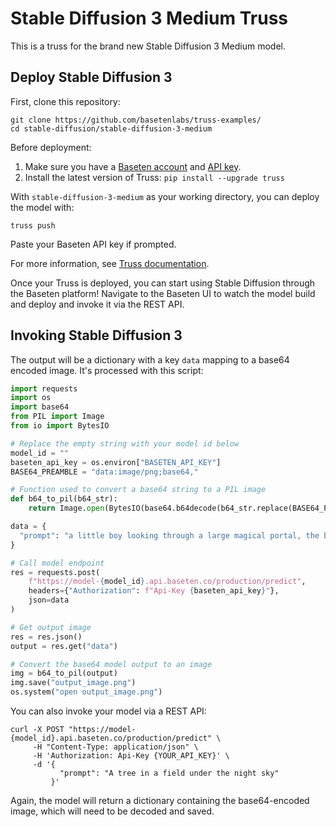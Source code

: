 # Stable Diffusion 3 Medium Truss

This is a truss for the brand new Stable Diffusion 3 Medium model.

## Deploy Stable Diffusion 3

First, clone this repository:

```
git clone https://github.com/basetenlabs/truss-examples/
cd stable-diffusion/stable-diffusion-3-medium
```

Before deployment:

1. Make sure you have a [Baseten account](https://app.baseten.co/signup) and [API key](https://app.baseten.co/settings/account/api_keys).
2. Install the latest version of Truss: `pip install --upgrade truss`

With `stable-diffusion-3-medium` as your working directory, you can deploy the model with:

```
truss push
```

Paste your Baseten API key if prompted.

For more information, see [Truss documentation](https://truss.baseten.co).

Once your Truss is deployed, you can start using Stable Diffusion through the Baseten platform! Navigate to the Baseten UI to watch the model build and deploy and invoke it via the REST API.

## Invoking Stable Diffusion 3

The output will be a dictionary with a key `data` mapping to a base64 encoded image. It's processed with this script:

```python
import requests
import os
import base64
from PIL import Image
from io import BytesIO

# Replace the empty string with your model id below
model_id = ""
baseten_api_key = os.environ["BASETEN_API_KEY"]
BASE64_PREAMBLE = "data:image/png;base64,"

# Function used to convert a base64 string to a PIL image
def b64_to_pil(b64_str):
    return Image.open(BytesIO(base64.b64decode(b64_str.replace(BASE64_PREAMBLE, ""))))

data = {
  "prompt": "a little boy looking through a large magical portal, the boy sees a futuristic human civilization in that portal, extremely detailed, trending on artstation, 8k"
}

# Call model endpoint
res = requests.post(
    f"https://model-{model_id}.api.baseten.co/production/predict",
    headers={"Authorization": f"Api-Key {baseten_api_key}"},
    json=data
)

# Get output image
res = res.json()
output = res.get("data")

# Convert the base64 model output to an image
img = b64_to_pil(output)
img.save("output_image.png")
os.system("open output_image.png")
```

You can also invoke your model via a REST API:

```
curl -X POST "https://model-{model_id}.api.baseten.co/production/predict" \
     -H "Content-Type: application/json" \
     -H 'Authorization: Api-Key {YOUR_API_KEY}' \
     -d '{
           "prompt": "A tree in a field under the night sky"
         }'
```

Again, the model will return a dictionary containing the base64-encoded image, which will need to be decoded and saved.
